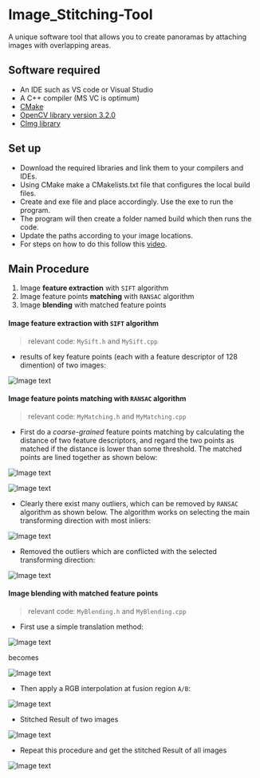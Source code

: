 # Image_Stitching-Tool
A unique software tool that allows you to create panoramas by attaching images with overlapping areas.

## Software required
* An IDE such as VS code or Visual Studio
* A C++ compiler (MS VC is optimum)
* [CMake](https://cmake.org/download/)
* [OpenCV library version 3.2.0](https://opencv.org/releases/page/6/)
* [CImg library](http://www.cimg.eu/)

## Set up
* Download the required libraries and link them to your compilers and IDEs.
* Using CMake make a CMakelists.txt file that configures the local build files.
* Create and exe file and place accordingly. Use the exe to run the program.
* The program will then create a folder named build which then runs the code.
* Update the paths according to your image locations.
* For steps on how to do this follow this [video](https://www.youtube.com/watch?v=m9HBM1m_EMU).

## Main Procedure
1. Image **feature extraction** with `SIFT` algorithm
2. Image feature points **matching** with `RANSAC` algorithm
3. Image **blending** with matched feature points

#### Image feature extraction with `SIFT` algorithm
> relevant code: `MySift.h` and `MySift.cpp`
- results of key feature points (each with a feature descriptor of 128 dimention) of two images:

![Image text](https://github.com/Novice-coder21/Image_Stitching-Tool/blob/main/Images/kps.png)

#### Image feature points **matching** with `RANSAC` algorithm
> relevant code: `MyMatching.h` and `MyMatching.cpp`
- First do a *coarse-grained* feature points matching by calculating the distance of two feature descriptors, and regard the two points as matched if the distance is lower than some threshold. The matched points are lined together as shown below:

![Image text](https://github.com/Novice-coder21/Image_Stitching-Tool/blob/main/Images/kps_real.png)

![Image text](https://github.com/Novice-coder21/Image_Stitching-Tool/blob/main/Images/mixImgWithLine.png)

- Clearly there exist many outliers, which can be removed by `RANSAC` algorithm as shown below. The algorithm works on selecting the main transforming direction with most inliers:

![Image text](https://github.com/Novice-coder21/Image_Stitching-Tool/blob/main/Images/ransac.png)

- Removed the outliers which are conflicted with the selected transforming direction:

![Image text](https://github.com/Novice-coder21/Image_Stitching-Tool/blob/main/Images/mixImgWithLine_fixed.png)

#### Image **blending** with matched feature points
> relevant code: `MyBlending.h` and `MyBlending.cpp`
- First use a simple translation method:

![Image text](https://github.com/Novice-coder21/Image_Stitching-Tool/blob/main/Images/mixImg.png)

becomes

![Image text](https://github.com/Novice-coder21/Image_Stitching-Tool/blob/main/Images/blended.png)

- Then apply a RGB interpolation at fusion region `A/B`:

![Image text](https://github.com/Novice-coder21/Image_Stitching-Tool/blob/main/Images/blend.png)

- Stitched Result of two images

![Image text](https://github.com/Novice-coder21/Image_Stitching-Tool/blob/main/Images/blendedImg.png)

- Repeat this procedure and get the stitched Result of all images

![Image text](https://github.com/Novice-coder21/Image_Stitching-Tool/blob/main/Images/blendedImg0.png)
